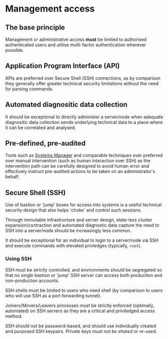 # Management access

## The base principle

Management or administrative access **must** be limited to authorised authenticated users and utilise multi-factor authentication wherever possible.

## Application Program Interface \(API\)

APIs are preferred over Secure Shell \(SSH\) connections, as by comparison they generally offer greater technical security limitations without the need for parsing commands.

## Automated diagnositic data collection

It should be exceptional to directly administer a server/node when adequate diagnositic data collection sends underlying technical data to a place where it can be correlated and analysed.

## Pre-defined, pre-audited

Tools such as [Systems Manager](https://aws.amazon.com/systems-manager/) and comparable techniques over preferred over manual intervention \(such as human interaction over SSH\) as the intervention path can be carefully designed to avoid human error and effectively instruct pre-audited actions to be taken on an administrator's behalf.

## Secure Shell \(SSH\)

Use of bastion or 'jump' boxes for access into systems is a useful technical security design that also helps 'choke' and control such sessions.

Through immutable infrastructure and server design, state-less cluster expansion/contraction and automated diagnostic data capture the need to SSH into a server/node should be increasingly less common.

It should be exceptional for an individual to login to a server/node via SSH and execute commands with elevated privledges \(typically, `root`\).

### Using SSH

SSH must be strictly controlled, and environments should be segregated so that no single bastion or 'jump' SSH server can access both production and non-production accounts.

SSH shells must be limited to users who need shell \(by comparison to users who will use SSH as a port forwarding tunnel\).

Joiners/Movers/Leavers processes must be strictly enforced \(optimally, automated\) on SSH servers as they are a critical and priviledged access method.

SSH should not be password-based, and should use individually created and purposed SSH keypairs. *Private keys must not be shared or re-used*.

